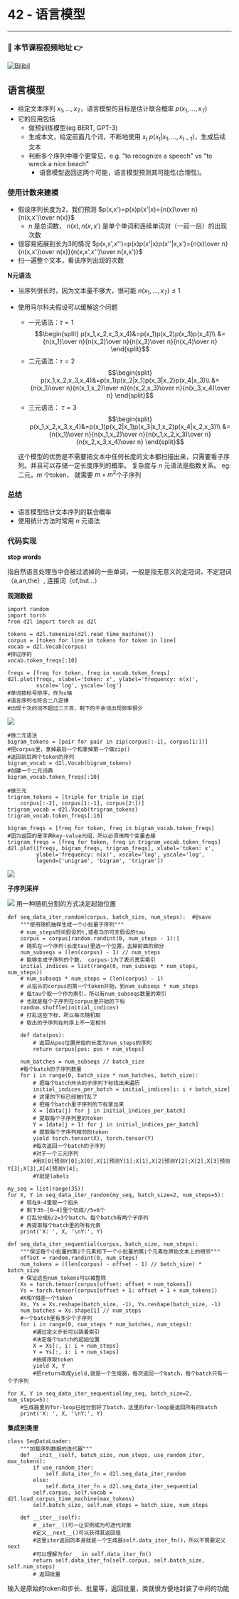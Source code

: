 # 42 - 语言模型

---

### 🎦 本节课程视频地址 👉
[![Bilibil](https://i1.hdslb.com/bfs/archive/7831a88cef7a4f169648bd21e8b1cb7fe0ca104d.jpg@640w_400h_100Q_1c.webp)](https://www.bilibili.com/video/BV1ZX4y1F7K3)
## 语言模型

- 给定文本序列 $x_1,...,x_T$，语言模型的目标是估计联合概率 $p(x_1,...,x_T)$
- 它的应用包括
  - 做预训练模型(eg BERT, GPT-3)
  - 生成本文，给定前面几个词，不断地使用 $x_t~p(x_t|x_1,...,x_{t-1})$，生成后续文本
  - 判断多个序列中哪个更常见，e.g. "to recognize a speech" vs "to wreck a nice beach"   
    - 语音模型返回这两个可能，语言模型预测其可能性(合理性)。

### 使用计数来建模
- 假设序列长度为2，我们预测
$p(x,x')=p(x)p(x'|x)={n(x)\over n}{n(x,x')\over n(x)}$
  - $n$ 是总词数， $n(x),n(x,x')$ 是单个单词和连续单词对（一前一后）的出现次数
- 很容易拓展到长为3的情况
$p(x,x',x'')=p(x)p(x'|x)p(x''|x,x')={n(x)\over n}{n(x,x')\over n(x)}{n(x,x',x'')\over n(x,x')}$
- 扫一遍整个文本，看该序列出现的次数

**N元语法**

- 当序列很长时，因为文本量不够大，很可能 $n(x_1,...,x_T)\le1$
- 使用马尔科夫假设可以缓解这个问题
  - 一元语法：$\tau=1$
  $$\begin{split}
  p(x_1,x_2,x_3,x_4)&=p(x_1)p(x_2)p(x_3)p(x_4)\\
  &={n(x_1)\over n}{n(x_2)\over n}{n(x_3)\over n}{n(x_4)\over n}
  \end{split}$$
  - 二元语法：$\tau=2$
  $$\begin{split}
  p(x_1,x_2,x_3,x_4)&=p(x_1)p(x_2|x_1)p(x_3|x_2)p(x_4|x_3)\\
  &={n(x_1)\over n}{n(x_1,x_2)\over n}{n(x_2,x_3)\over n}{n(x_3,x_4)\over n}
  \end{split}$$
  - 三元语法： $\tau=3$
  $$\begin{split}
  p(x_1,x_2,x_3,x_4)&=p(x_1)p(x_2|x_1)p(x_3|x_1,x_2)p(x_4|x_2,x_3)\\
  &={n(x_1)\over n}{n(x_1,x_2)\over n}{n(x_1,x_2,x_3)\over n}{n(x_2,x_3,x_4)\over n}
  \end{split}$$

  这个模型的优势是不需要把文本中任何长度的文本都扫描出来，只需要看子序列。并且可以存储一定长度序列的概率。
  复杂度与 $n$ 元语法是指数关系。
  eg: 二元，$m$ 个token， 就需要 $m+m^2$个子序列

### 总结

- 语言模型估计文本序列的联合概率
- 使用统计方法时常用 $n$ 元语法

### 代码实现

**stop words**

指自然语言处理当中会被过滤掉的一些单词，一般是指无意义的定冠词，不定冠词（a,an,the）, 连接词（of,but...）

**观测数据**

```
import random
import torch
from d2l import torch as d2l

tokens = d2l.tokenize(d2l.read_time_machine())
corpus = [token for line in tokens for token in line]
vocab = d2l.Vocab(corpus)
#排过序的
vocab.token_freqs[:10]

freqs = [freq for token, freq in vocab.token_freqs]
d2l.plot(freqs, xlabel='token: x', ylabel='frequency: n(x)',
         xscale='log', yscale='log')
#单词按标号排序，作为x轴
#语言序列也符合二八定律
#出现十次的词不超过二三百，剩下的千余词出现频率很少
```
![](\Images/041-02.png)

```
#做二元语法
bigram_tokens = [pair for pair in zip(corpus[:-1], corpus[1:])]
#把corpus里，拿掉最后一个和拿掉第一个做zip()
#返回前后两个token的序列
bigram_vocab = d2l.Vocab(bigram_tokens)
#创建一个二元词典
bigram_vocab.token_freqs[:10]

#做三元
trigram_tokens = [triple for triple in zip(
    corpus[:-2], corpus[1:-1], corpus[2:])]
trigram_vocab = d2l.Vocab(trigram_tokens)
trigram_vocab.token_freqs[:10]

bigram_freqs = [freq for token, freq in bigram_vocab.token_freqs]
#因为返回的是字典key-value元组，所以必须用两个变量去接
trigram_freqs = [freq for token, freq in trigram_vocab.token_freqs]
d2l.plot([freqs, bigram_freqs, trigram_freqs], xlabel='token: x',
         ylabel='frequency: n(x)', xscale='log', yscale='log',
         legend=['unigram', 'bigram', 'trigram'])
```
![](\Images/041-03.png)

**子序列采样**

![](\Images/041-01.png)
用一种随机分割的方式决定起始位置

```
def seq_data_iter_random(corpus, batch_size, num_steps):  #@save
    """使用随机抽样生成一个小批量子序列"""
    # num_steps时间假设的t,或者马尔可夫假设的tau
    corpus = corpus[random.randint(0, num_steps - 1):]
    # 随机在一个序列(长度tau)里选一个位置，去掉前面的部分
    num_subseqs = (len(corpus) - 1) // num_steps
    # 能够生成子序列的个数， corpus-1为了表示真实索引
    initial_indices = list(range(0, num_subseqs * num_steps, num_steps))
    # num_subseqs * num_steps = (len(corpus) - 1)
    # 从掐头的corpus的第一个token开始，到num_subseqs * num_steps
    # 每tau个取一个作为索引，所以有num_subseqs数量的索引
    # 也就是每个子序列在corpus里开始的下标
    random.shuffle(initial_indices)
    # 打乱这些下标，所以每次随机取
    # 取出的子序列在时序上不一定相邻

    def data(pos):
        # 返回从pos位置开始的长度为num_steps的序列
        return corpus[pos: pos + num_steps]

    num_batches = num_subseqs // batch_size
    #每个batch的子序列数量
    for i in range(0, batch_size * num_batches, batch_size):
        # 把每个batch开头的子序列下标找出来遍历
        initial_indices_per_batch = initial_indices[i: i + batch_size]
        # 这里的下标已经被打乱了
        # 把每个batch里子序列的下标拿出来
        X = [data(j) for j in initial_indices_per_batch]
        # 提取每个子序列里的token
        Y = [data(j + 1) for j in initial_indices_per_batch]
        # 提取每个子序列相邻的token
        yield torch.tensor(X), torch.tensor(Y)
        #每次返回一个batch的子序列
        #对于一个三元序列
        #用X[0]预测Y[0];X[0],X[1]预测Y[1];X[1],X[2]预测Y[2];X[2],X[3]预测Y[3];X[3],X[4]预测Y[4];
        #Y就是labels

my_seq = list(range(35))
for X, Y in seq_data_iter_random(my_seq, batch_size=2, num_steps=5):
    # 现在0-4里取一个掐头
    # 剩下35-[0~4]里个切成//5=6个
    # 打乱分成6/2=3个batch，每个batch有两个子序列
    # 再提取每个batch里的所有元素
    print('X: ', X, '\nY:', Y)
```
```
def seq_data_iter_sequential(corpus, batch_size, num_steps):  
    """保证每个小批量的第i个元素和下一个小批量的第i个元素在原始文本上的相邻"""
    offset = random.randint(0, num_steps)
    num_tokens = ((len(corpus) - offset - 1) // batch_size) * batch_size
    # 保证这些num_tokens可以被整除
    Xs = torch.tensor(corpus[offset: offset + num_tokens])
    Ys = torch.tensor(corpus[offset + 1: offset + 1 + num_tokens])
    #X和Y相差一个token
    Xs, Ys = Xs.reshape(batch_size, -1), Ys.reshape(batch_size, -1)
    num_batches = Xs.shape[1] // num_steps
    #一个batch里有多少个子序列
    for i in range(0, num_steps * num_batches, num_steps):
        #通过定义步长可以跳着索引
        #决定每个batch的起始位置
        X = Xs[:, i: i + num_steps]
        Y = Ys[:, i: i + num_steps]
        #按顺序取token
        yield X, Y
        #把return改成yield,就是一个生成器，每次返回一个batch，每个batch只有一个子序列

for X, Y in seq_data_iter_sequential(my_seq, batch_size=2, num_steps=5):
    #生成器里的for-loop已经分割好了batch，这里的for-loop是返回所有的batch
    print('X: ', X, '\nY:', Y)
```

**集成到类里**

```
class SeqDataLoader:  
    """加载序列数据的迭代器"""
    def __init__(self, batch_size, num_steps, use_random_iter, max_tokens):
        if use_random_iter:
            self.data_iter_fn = d2l.seq_data_iter_random
        else:
            self.data_iter_fn = d2l.seq_data_iter_sequential
        self.corpus, self.vocab = d2l.load_corpus_time_machine(max_tokens)
        self.batch_size, self.num_steps = batch_size, num_steps

    def __iter__(self):
        #__iter__()可一让实例成为可迭代对象
        #定义__next__()可以获得其返回值
        #这里iter返回的本身就是一个生成器self.data_iter_fn()，所以不需要定义next
        #可以理解为for _ in self.data_iter_fn()
        return self.data_iter_fn(self.corpus, self.batch_size, self.num_steps)
        # 返回批量
```
输入是原始的token和步长、批量等，返回批量，类就很方便地封装了中间的功能